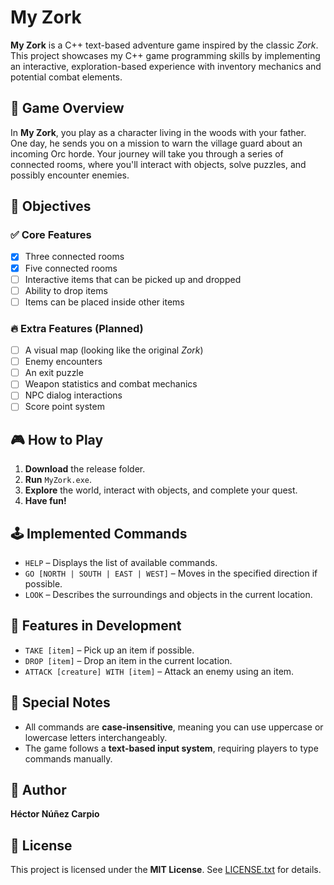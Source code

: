 # My Zork

**My Zork** is a C++ text-based adventure game inspired by the classic *Zork*. This project showcases my C++ game programming skills by implementing an interactive, exploration-based experience with inventory mechanics and potential combat elements.

## 🏰 Game Overview

In **My Zork**, you play as a character living in the woods with your father. One day, he sends you on a mission to warn the village guard about an incoming Orc horde. Your journey will take you through a series of connected rooms, where you'll interact with objects, solve puzzles, and possibly encounter enemies.

## 🎯 Objectives

### ✅ Core Features

- [x] Three connected rooms
- [x] Five connected rooms
- [ ] Interactive items that can be picked up and dropped
- [ ] Ability to drop items
- [ ] Items can be placed inside other items

### 🔥 Extra Features (Planned)

- [ ] A visual map (looking like the original *Zork*)
- [ ] Enemy encounters
- [ ] An exit puzzle
- [ ] Weapon statistics and combat mechanics
- [ ] NPC dialog interactions
- [ ] Score point system

## 🎮 How to Play

1. **Download** the release folder.
2. **Run** `MyZork.exe`.
3. **Explore** the world, interact with objects, and complete your quest.
4. **Have fun!**

## 🕹 Implemented Commands

- `HELP` – Displays the list of available commands.
- `GO [NORTH | SOUTH | EAST | WEST]` – Moves in the specified direction if possible.
- `LOOK` – Describes the surroundings and objects in the current location.

## 🚧 Features in Development

- `TAKE [item]` – Pick up an item if possible.
- `DROP [item]` – Drop an item in the current location.
- `ATTACK [creature] WITH [item]` – Attack an enemy using an item.

## 🔎 Special Notes

- All commands are **case-insensitive**, meaning you can use uppercase or lowercase letters interchangeably.
- The game follows a **text-based input system**, requiring players to type commands manually.

## 👤 Author

**Héctor Núñez Carpio**

## 📜 License

This project is licensed under the **MIT License**. See [LICENSE.txt](./License.txt) for details.